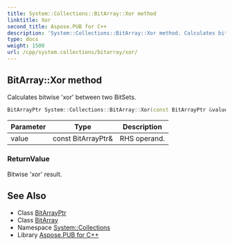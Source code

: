 ```yaml
---
title: System::Collections::BitArray::Xor method
linktitle: Xor
second_title: Aspose.PUB for C++
description: 'System::Collections::BitArray::Xor method. Calculates bitwise ''xor'' between two BitSets in C++.'
type: docs
weight: 1500
url: /cpp/system.collections/bitarray/xor/
---
```

## BitArray::Xor method


Calculates bitwise 'xor' between two BitSets.

```cpp
BitArrayPtr System::Collections::BitArray::Xor(const BitArrayPtr &value)
```


| Parameter | Type | Description |
| --- | --- | --- |
| value | const BitArrayPtr\& | RHS operand. |

### ReturnValue

Bitwise 'xor' result.

## See Also

* Class [BitArrayPtr](../../bitarrayptr/)
* Class [BitArray](../)
* Namespace [System::Collections](../../)
* Library [Aspose.PUB for C++](../../../)
